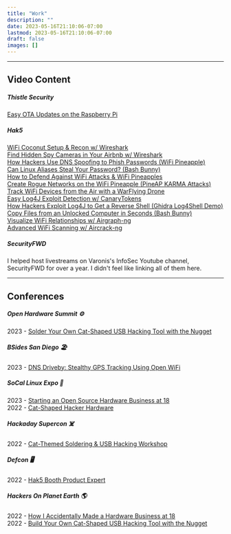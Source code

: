 ```yaml
---
title: "Work"
description: ""
date: 2023-05-16T21:10:06-07:00
lastmod: 2023-05-16T21:10:06-07:00
draft: false
images: []
---
```

<hr>

## Video Content
##### Thistle Security
[Easy OTA Updates on the Raspberry Pi](https://youtu.be/bLZZqJQ042g)

##### Hak5
<!-- ~~[How Hackers Would Track You]()~~   -->
[WiFi Coconut Setup & Recon w/ Wireshark](https://youtu.be/vlyFOw8TzeY)  
[Find Hidden Spy Cameras in Your Airbnb w/ Wireshark](https://youtu.be/bpR56Ua8v9s)    <!-- ~~[This $10 Payload Can Hack You by Mail]()~~   -->  
[How Hackers Use DNS Spoofing to Phish Passwords (WiFi Pineapple)](https://youtu.be/33H0ILk-yd8)  
[Can Linux Aliases Steal Your Password? (Bash Bunny)](https://youtu.be/Qvvxd5JRANs)  
[How to Defend Against WiFi Attacks & WiFi Pineapples](https://youtu.be/ZXuXIFeYdP4)  
[Create Rogue Networks on the WiFi Pineapple (PineAP KARMA Attacks)](https://youtu.be/fOmDNn2aXXA)  
[Track WiFi Devices from the Air with a WarFlying Drone](https://youtu.be/oWNIWHT8q1A)  
[Easy Log4J Exploit Detection w/ CanaryTokens](https://youtu.be/qjA_vc9Ua5A)  
[How Hackers Exploit Log4J to Get a Reverse Shell (Ghidra Log4Shell Demo)](https://youtu.be/lBxZL98uvdk)  
[Copy Files from an Unlocked Computer in Seconds (Bash Bunny)](https://youtu.be/HohH2VYAZw0)  
[Visualize WiFi Relationships w/ Airgraph-ng](https://youtu.be/wvRdeFGuHMc)  
[Advanced WiFi Scanning w/ Aircrack-ng](https://youtu.be/uKZb3D-PHS0)  
<!-- [Set Up a Headless Raspberry Pi Wardriving Rig](https://youtu.be/Z6h0vtqHxlQ)  
[Build a $15 Wardriving Rig to Log WiFi Data w/ the ESP8266](https://youtu.be/ITRwyr7KOnc)  
[Learn Web Hosting on Your Raspberry Pi w/ Dataplicity](https://youtu.be/CBaiRVKRfuM)  
[Visualize Wardriving Data in Jupyter Notebook (Python + Folium)](https://youtu.be/pFHUPs51CRQ)  
[Get Started w/ Breadboarding & Arduino](https://youtu.be/_snjqM2Lu70)  
[Gather WiFi Recon on this $5 WiFi Microcontroller](https://youtu.be/SPOCmnPj41E)  
[Practice Hash Cracking Online w/ Google Colab](https://youtu.be/ITRwyr7KOnc) -->

##### SecurityFWD
I helped host livestreams on Varonis's InfoSec Youtube channel, SecurityFWD for over a year.  I didn't feel like linking all of them here.

<hr>

## Conferences
##### Open Hardware Summit ⚙️
2023 - [Solder Your Own Cat-Shaped USB Hacking Tool with the Nugget](https://2023.oshwa.org/workshop-schedule/)
##### BSides San Diego 🏖️
2023 - [DNS Driveby: Stealthy GPS Tracking Using Open WiFi](https://www.bsidessd.org/past-events/2023/program-2023)
##### SoCal Linux Expo 🐧
2023 - [Starting an Open Source Hardware Business at 18](https://www.socallinuxexpo.org/scale/20x/presentations/cat-shaped-hacker-hardware-how-i-created-open-source-business-18)  
2022 - [Cat-Shaped Hacker Hardware](https://www.socallinuxexpo.org/scale/20x/speakers/alex-lynd)
##### Hackaday Supercon ☠️
2022 - [Cat-Themed Soldering & USB Hacking Workshop](https://hackaday.com/2022/10/25/2022-hackaday-supercon-joe-kingpin-grand-keynote-and-workshops-galore/)
##### Defcon 🖥️
2022 - [Hak5 Booth Product Expert]()
##### Hackers On Planet Earth 🌎
2022 - [How I Accidentally Made a Hardware Business at 18](https://hope.net/talks.html)  
2022 - [Build Your Own Cat-Shaped USB Hacking Tool with the Nugget](https://hope.net/workshops.html)